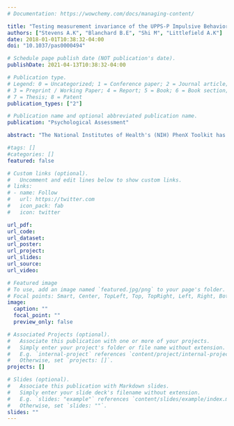 ```yaml
---
# Documentation: https://wowchemy.com/docs/managing-content/

title: "Testing measurement invariance of the UPPS-P Impulsive Behavior Scale in Hispanic/Latino and non-Hispanic/Latino college students"
authors: ["Stevens A.K", "Blanchard B.E", "Shi M", "Littlefield A.K"]
date: 2018-01-01T10:38:32-04:00
doi: "10.1037/pas0000494"

# Schedule page publish date (NOT publication's date).
publishDate: 2021-04-13T10:38:32-04:00

# Publication type.
# Legend: 0 = Uncategorized; 1 = Conference paper; 2 = Journal article;
# 3 = Preprint / Working Paper; 4 = Report; 5 = Book; 6 = Book section;
# 7 = Thesis; 8 = Patent
publication_types: ["2"]

# Publication name and optional abbreviated publication name.
publication: "Psychological Assessment"

abstract: "The National Institutes of Health's (NIH) PhenX Toolkit has recognized the UPPS-P Impulsive Behavior Scale as a recommended measure of impulsive dispositions, as this framework for impulsivity-like traits has demonstrated strong psychometric properties across a variety of samples and exhibited measurement and structural invariance across males and females. Impulsivity-like facets, as assessed by this measure, have also demonstrated robust relations to alcohol and substance use. However, racial and ethnic differences in impulsivity have largely been neglected in the literature. Thus, the current study sought to test measurement invariance on the UPPS-P across Hispanic/Latino and non-Hispanic/Latino college students and determine whether ethnicity moderates the relations between impulsivity-like facets and alcohol and other substance use endorsement. Results indicated that the UPPS-P is invariant between groups in this sample, which suggests that scale scores on this measure can be reliably compared across Hispanic/Latino and non-Hispanic/Latino individuals. There were no significant differences in impulsivity-like facets across groups; however, non-Hispanic/Latino individuals who were higher in sensation seeking exhibited increased log-odds of endorsing past-month smokeless tobacco use. Finally, impulsivity-like facets were significantly and differentially related to substance use outcomes, which support findings from previous studies. This research highlights the importance of examining impulsivity-like traits and substance use among Hispanic/Latino individuals, and provides evidence that the UPPS-P can be reliably and validly interpreted when testing differences between Hispanic/Latino and non-Hispanic/Latino groups."

#tags: []
#categories: []
featured: false

# Custom links (optional).
#   Uncomment and edit lines below to show custom links.
# links:
# - name: Follow
#   url: https://twitter.com
#   icon_pack: fab
#   icon: twitter

url_pdf:
url_code:
url_dataset:
url_poster:
url_project:
url_slides:
url_source:
url_video:

# Featured image
# To use, add an image named `featured.jpg/png` to your page's folder. 
# Focal points: Smart, Center, TopLeft, Top, TopRight, Left, Right, BottomLeft, Bottom, BottomRight.
image:
  caption: ""
  focal_point: ""
  preview_only: false

# Associated Projects (optional).
#   Associate this publication with one or more of your projects.
#   Simply enter your project's folder or file name without extension.
#   E.g. `internal-project` references `content/project/internal-project/index.md`.
#   Otherwise, set `projects: []`.
projects: []

# Slides (optional).
#   Associate this publication with Markdown slides.
#   Simply enter your slide deck's filename without extension.
#   E.g. `slides: "example"` references `content/slides/example/index.md`.
#   Otherwise, set `slides: ""`.
slides: ""
---
```

